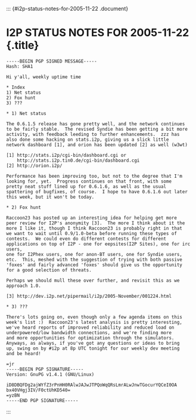 ::: {#i2p-status-notes-for-2005-11-22 .document}
# I2P STATUS NOTES FOR 2005-11-22 {.title}

    -----BEGIN PGP SIGNED MESSAGE-----
    Hash: SHA1

    Hi y'all, weekly uptime time

    * Index
    1) Net status
    2) Fox hunt
    3) ???

    * 1) Net status

    The 0.6.1.5 release has gone pretty well, and the network continues
    to be fairly stable.  The revised Syndie has been getting a bit more
    activity, with feedback leeding to further enhancements.  zzz has
    also done some hacking on stats.i2p, giving us a slick little
    network dashboard [1], and orion has been updated [2] as well (w3wt)

    [1] http://stats.i2p/cgi-bin/dashboard.cgi or
        http://stats.i2p.tin0.de/cgi-bin/dashboard.cgi
    [2] http://orion.i2p/

    Performance has been improving too, but not to the degree that I'm
    looking for, yet.  Progress continues on that front, with some
    pretty neat stuff lined up for 0.6.1.6, as well as the usual
    spattering of bugfixes, of course.  I hope to have 0.6.1.6 out later
    this week, but it won't be today.

    * 2) Fox hunt

    Raccoon23 has posted up an interesting idea for helping get more
    peer review for I2P's anonymity [3].  The more I think about it the
    more I like it, though I think Raccoon23 is probably right in that
    we want to wait until 0.9/1.0-beta before running these types of
    contests.  We could even do different contests for different
    applications on top of I2P - one for eepsites(I2P Sites), one for irc users,
    one for I2Phex users, one for anon-BT users, one for Syndie users,
    etc.  This, meshed with the suggestion of trying with both passive
    'foxes' and fairly advanced 'foxes' should give us the opportunity
    for a good selection of threats.

    Perhaps we should mull these over further, and revisit this as we
    approach 1.0.

    [3] http://dev.i2p.net/pipermail/i2p/2005-November/001224.html

    * 3) ???

    There's lots going on, even though only a few agenda items on this
    week's list :)  Raccoon23's latest analysis is pretty interesting,
    we've heard reports of improved reliability and reduced load on
    underpowered/low bandwidth connections, and we're finding more
    and more opportunities for optimization through the simulators.
    Anyways, as always, if you've got any questions or ideas to bring
    up, swing on by #i2p at 8p UTC tonight for our weekly dev meeting
    and be heard!

    =jr
    -----BEGIN PGP SIGNATURE-----
    Version: GnuPG v1.4.1 (GNU/Linux)

    iD8DBQFDg2ajWYfZ3rPnHH0RAlwJAJwJTPQoWqQRsLmrALwJnwTGocurYQCeI0OA
    bx40VHgj3IV/F0ctUhKD540=
    =yzBN
    -----END PGP SIGNATURE-----
:::
